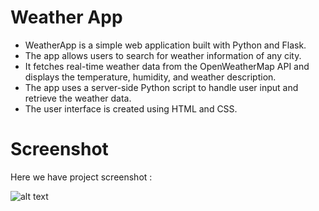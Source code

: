 # Weather App
- WeatherApp is a simple web application built with Python and Flask.
- The app allows users to search for weather information of any city.
- It fetches real-time weather data from the OpenWeatherMap API and displays the temperature, humidity, and weather description.
- The app uses a server-side Python script to handle user input and retrieve the weather data.
- The user interface is created using HTML and CSS.

# Screenshot
Here we have project screenshot :

![alt text](http:https://github.com/vinsky001/Weather-App-/blob/main/Screenshot%20(93).png)
